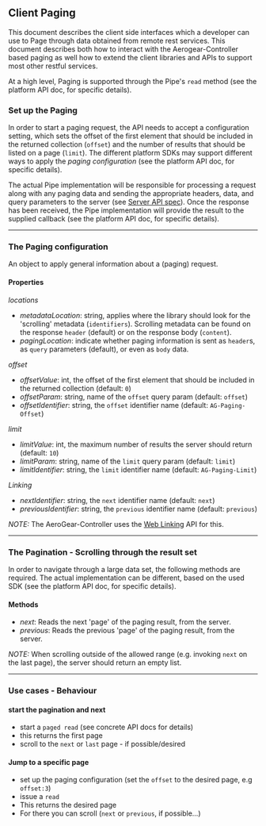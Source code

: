 ## Client Paging

This document describes the client side interfaces which a developer can use to Page through data obtained from remote rest services.  This document describes both how to interact with the Aerogear-Controller based paging as well how to extend the client libraries and APIs to support most other restful services.

At a high level, Paging is supported through the Pipe's ```read``` method (see the platform API doc, for specific details).

### Set up the Paging

In order to start a paging request, the API needs to accept a configuration setting, which sets the offset of the first element that should be included in the returned collection (```offset```) and the number of results that should be listed on a page (```limit```). The different platform SDKs may support different ways to apply the _paging configuration_ (see the platform API doc, for specific details).

The actual Pipe implementation will be responsible for processing a request along with any paging data and sending the appropriate headers, data, and query parameters to the server (see [Server API spec](https://gist.github.com/4537431)).  Once the response has been received, the Pipe implementation will provide the result to the supplied callback (see the platform API doc, for specific details).


***

### The Paging configuration

An object to apply general information about a (paging) request.

#### Properties

*locations*

- _metadataLocation_: string, applies where the library should look for the 'scrolling' metadata (```identifiers```). Scrolling metadata can be found on the response ```header``` (default) or on the response body (```content```).
- _pagingLocation_:  indicate whether paging information is sent as ```header```s, as ```query``` parameters (default), or even as ```body``` data.


*offset*

- _offsetValue_: int, the offset of the first element that should be included in the returned collection (default: ```0```)
- _offsetParam_: string, name of the ```offset``` query param (default: ```offset```)
- _offsetIdentifier_: string, the ```offset``` identifier name (default: ```AG-Paging-Offset```) 

*limit* 

- _limitValue_: int, the maximum number of results the server should return (default: ```10```)
- _limitParam_: string, name of the ```limit``` query param (default: ```limit```)
- _limitIdentifier_: string, the ```limit``` identifier name (default: ```AG-Paging-Limit```) 

*Linking*

- _nextIdentifier_: string, the ```next``` identifier name (default: ```next```) 
- _previousIdentifier_: string, the ```previous``` identifier name (default: ```previous```) 

_NOTE:_ The AeroGear-Controller uses the [Web Linking](http://tools.ietf.org/html/draft-nottingham-http-link-header-10) API for this.


***

### The Pagination - Scrolling through the result set

In order to navigate through a large data set, the following methods are required. The actual implementation can be different, based on the used SDK (see the platform API doc, for specific details).

#### Methods
- _next_: Reads the next 'page' of the paging result, from the server.
- _previous_: Reads the previous 'page' of the paging result, from the server.

_NOTE:_ When scrolling outside of the allowed range (e.g. invoking ```next``` on the last page), the server should  return an empty list.

***

### Use cases - Behaviour 

#### start the pagination and next

* start a ```paged read``` (see concrete API docs for details)
 * this returns the first page
 * scroll to the ```next``` or ```last``` page - if possible/desired 

#### Jump to a specific page

* set up the paging configuration (set the ```offset``` to the desired page, e.g ```offset:3```)
* issue a ```read```
 * This returns the desired page
 * For there you can scroll (```next``` or ```previous```, if possible...)


